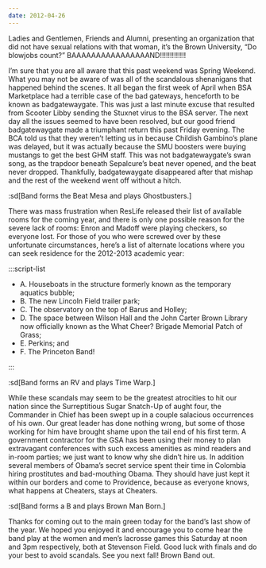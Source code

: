 ```yaml
---
date: 2012-04-26
---
```


Ladies and Gentlemen, Friends and Alumni, presenting an organization that did not have sexual relations with that woman, it’s the Brown University, “Do blowjobs count?” BAAAAAAAAAAAAAAAAND!!!!!!!!!!!!!

I’m sure that you are all aware that this past weekend was Spring Weekend. What you may not be aware of was all of the scandalous shenanigans that happened behind the scenes. It all began the first week of April when BSA Marketplace had a terrible case of the bad gateways, henceforth to be known as badgatewaygate. This was just a last minute excuse that resulted from Scooter Libby sending the Stuxnet virus to the BSA server. The next day all the issues seemed to have been resolved, but our good friend badgatewaygate made a triumphant return this past Friday evening. The BCA told us that they weren’t letting us in because Childish Gambino’s plane was delayed, but it was actually because the SMU boosters were buying mustangs to get the best GHM staff. This was not badgatewaygate’s swan song, as the trapdoor beneath Sepalcure’s beat never opened, and the beat never dropped. Thankfully, badgatewaygate disappeared after that mishap and the rest of the weekend went off without a hitch.

:sd[Band forms the Beat Mesa and plays Ghostbusters.]

There was mass frustration when ResLife released their list of available rooms for the coming year, and there is only one possible reason for the severe lack of rooms: Enron and Madoff were playing checkers, so everyone lost. For those of you who were screwed over by these unfortunate circumstances, here’s a list of alternate locations where you can seek residence for the 2012-2013 academic year:

:::script-list

- A. Houseboats in the structure formerly known as the temporary aquatics bubble;
- B. The new Lincoln Field trailer park;
- C. The observatory on the top of Barus and Holley;
- D. The space between Wilson Hall and the John Carter Brown Library now officially known as the What Cheer? Brigade Memorial Patch of Grass;
- E. Perkins; and
- F. The Princeton Band!

:::

:sd[Band forms an RV and plays Time Warp.]

While these scandals may seem to be the greatest atrocities to hit our nation since the Surreptitious Sugar Snatch-Up of aught four, the Commander in Chief has been swept up in a couple salacious occurrences of his own. Our great leader has done nothing wrong, but some of those working for him have brought shame upon the tail end of his first term. A government contractor for the GSA has been using their money to plan extravagant conferences with such excess amenities as mind readers and in-room parties; we just want to know why she didn’t hire us. In addition several members of Obama’s secret service spent their time in Colombia hiring prostitutes and bad-mouthing Obama. They should have just kept it within our borders and come to Providence, because as everyone knows, what happens at Cheaters, stays at Cheaters.

:sd[Band forms a B and plays Brown Man Born.]

Thanks for coming out to the main green today for the band’s last show of the year. We hoped you enjoyed it and encourage you to come hear the band play at the women and men’s lacrosse games this Saturday at noon and 3pm respectively, both at Stevenson Field. Good luck with finals and do your best to avoid scandals. See you next fall! Brown Band out.
